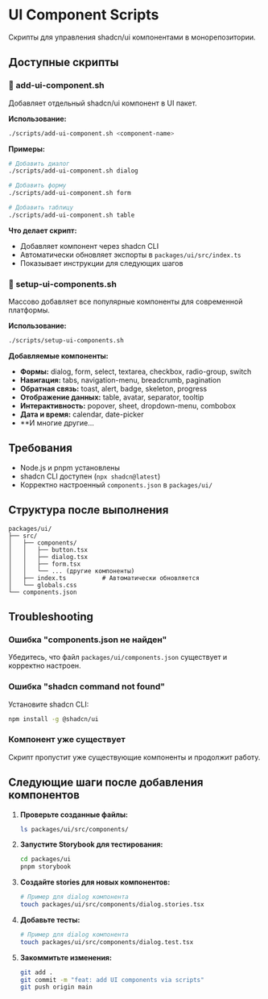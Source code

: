 # UI Component Scripts

Скрипты для управления shadcn/ui компонентами в монорепозитории.

## Доступные скрипты

### 🔧 add-ui-component.sh

Добавляет отдельный shadcn/ui компонент в UI пакет.

**Использование:**
```bash
./scripts/add-ui-component.sh <component-name>
```

**Примеры:**
```bash
# Добавить диалог
./scripts/add-ui-component.sh dialog

# Добавить форму
./scripts/add-ui-component.sh form

# Добавить таблицу
./scripts/add-ui-component.sh table
```

**Что делает скрипт:**
- Добавляет компонент через shadcn CLI
- Автоматически обновляет экспорты в `packages/ui/src/index.ts`
- Показывает инструкции для следующих шагов

### 🚀 setup-ui-components.sh

Массово добавляет все популярные компоненты для современной платформы.

**Использование:**
```bash
./scripts/setup-ui-components.sh
```

**Добавляемые компоненты:**
- **Формы:** dialog, form, select, textarea, checkbox, radio-group, switch
- **Навигация:** tabs, navigation-menu, breadcrumb, pagination
- **Обратная связь:** toast, alert, badge, skeleton, progress
- **Отображение данных:** table, avatar, separator, tooltip
- **Интерактивность:** popover, sheet, dropdown-menu, combobox
- **Дата и время:** calendar, date-picker
- **И многие другие...

## Требования

- Node.js и pnpm установлены
- shadcn CLI доступен (`npx shadcn@latest`)
- Корректно настроенный `components.json` в `packages/ui/`

## Структура после выполнения

```
packages/ui/
├── src/
│   ├── components/
│   │   ├── button.tsx
│   │   ├── dialog.tsx
│   │   ├── form.tsx
│   │   └── ... (другие компоненты)
│   ├── index.ts          # Автоматически обновляется
│   └── globals.css
└── components.json
```

## Troubleshooting

### Ошибка "components.json не найден"
Убедитесь, что файл `packages/ui/components.json` существует и корректно настроен.

### Ошибка "shadcn command not found"
Установите shadcn CLI:
```bash
npm install -g @shadcn/ui
```

### Компонент уже существует
Скрипт пропустит уже существующие компоненты и продолжит работу.

## Следующие шаги после добавления компонентов

1. **Проверьте созданные файлы:**
   ```bash
   ls packages/ui/src/components/
   ```

2. **Запустите Storybook для тестирования:**
   ```bash
   cd packages/ui
   pnpm storybook
   ```

3. **Создайте stories для новых компонентов:**
   ```bash
   # Пример для dialog компонента
   touch packages/ui/src/components/dialog.stories.tsx
   ```

4. **Добавьте тесты:**
   ```bash
   # Пример для dialog компонента
   touch packages/ui/src/components/dialog.test.tsx
   ```

5. **Закоммитьте изменения:**
   ```bash
   git add .
   git commit -m "feat: add UI components via scripts"
   git push origin main
   ```


